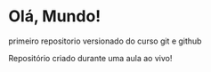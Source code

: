 # Olá, Mundo!
 primeiro repositorio versionado do curso git e github

Repositório criado durante uma aula ao vivo!